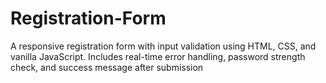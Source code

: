 # Registration-Form
 A responsive registration form with input validation using HTML, CSS, and vanilla JavaScript. Includes real-time error handling, password strength check, and success message after submission
